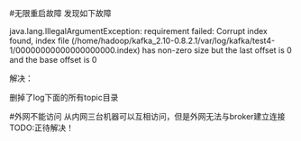 #无限重启故障
发现如下故障

  java.lang.IllegalArgumentException: requirement failed: Corrupt index found, index file (/home/hadoop/kafka_2.10-0.8.2.1/var/log/kafka/test4-1/00000000000000000000.index) has non-zero size but the last offset is 0 and the base offset is 0

解决：

  删掉了log下面的所有topic目录
  
#外网不能访问
从内网三台机器可以互相访问，但是外网无法与broker建立连接
TODO:正待解决！
